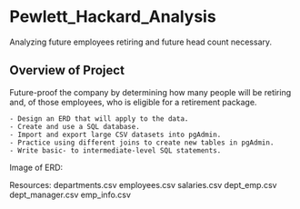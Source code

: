 # Pewlett_Hackard_Analysis
Analyzing future employees retiring and future head count necessary.

## Overview of Project
Future-proof the company by determining how many people will be retiring and, of those employees, who is eligible for a retirement package.

	- Design an ERD that will apply to the data.
	- Create and use a SQL database.
	- Import and export large CSV datasets into pgAdmin.
	- Practice using different joins to create new tables in pgAdmin.
	- Write basic- to intermediate-level SQL statements.

Image of ERD:


Resources:
departments.csv
employees.csv
salaries.csv
dept_emp.csv
dept_manager.csv
emp_info.csv
